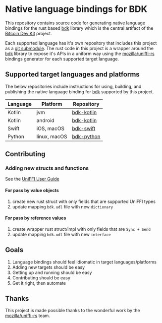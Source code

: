 # Native language bindings for BDK

This repository contains source code for generating native language bindings for the rust based 
[bdk] library which is the central artifact of the [Bitcoin Dev Kit] project.

Each supported language has it's own repository that includes this project as a [git submodule]. 
The rust code in this project is a wrapper around the [bdk] library to expose it's APIs in a 
uniform way using the [mozilla/uniffi-rs] bindings generator for each supported target language.

## Supported target languages and platforms

The below repositories include instructions for using, building, and publishing the native 
language binding for [bdk] supported by this project.

| Language | Platform     | Repository   |
| -------- | ------------ | ------------ |
| Kotlin   | jvm          | [bdk-kotlin] |
| Kotlin   | android      | [bdk-kotlin] |
| Swift    | iOS, macOS   | [bdk-swift]  |
| Python   | linux, macOS | [bdk-python] |

[bdk]: https://github.com/bitcoindevkit/bdk
[Bitcoin Dev Kit]: https://github.com/bitcoindevkit
[git submodule]: https://git-scm.com/book/en/v2/Git-Tools-Submodules
[uniffi-rs]: https://github.com/mozilla/uniffi-rs

[bdk-kotlin]: https://github.com/bitcoindevkit/bdk-kotlin
[bdk-swift]: https://github.com/bitcoindevkit/bdk-swift
[bdk-python]: https://github.com/thunderbiscuit/bdk-python

## Contributing

### Adding new structs and functions

See the [UniFFI User Guide](https://mozilla.github.io/uniffi-rs/)

#### For pass by value objects

1. create new rust struct with only fields that are supported UniFFI types
1. update mapping `bdk.udl` file with new `dictionary`

#### For pass by reference values 

1. create wrapper rust struct/impl with only fields that are `Sync + Send`
1. update mapping `bdk.udl` file with new `interface`

## Goals

1. Language bindings should feel idiomatic in target languages/platforms
1. Adding new targets should be easy
1. Getting up and running should be easy
1. Contributing should be easy
1. Get it right, then automate

## Thanks

This project is made possible thanks to the wonderful work by the [mozilla/uniffi-rs] team.

[mozilla/uniffi-rs]: https://github.com/mozilla/uniffi-rs
